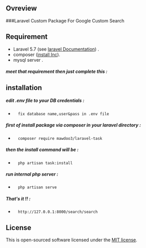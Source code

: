 ## Ovreview
###Laravel Custom Package For Google Custom Search

## Requirement

- Laravel 5.7 (see [laravel Documentation](https://laravel.com/docs/5.7#server-requirements)) .
- composer ([install Inc](https://getcomposer.org/doc/00-intro.md)).
- mysql server .

##### meet that requirement then just complete this :

## installation 
##### edit .env file to your DB credentials :
-       fix database name,user&pass in .env file  
##### first of install package via composer in your laravel directory :
-       composer require mawdoo3/laravel-task
##### then the install command will be :
-       php artisan task:install
##### run internal php server :
-       php artisan serve
##### That's it !! :
-       http://127.0.0.1:8000/search/search



## License

This is open-sourced software licensed under the [MIT license](http://opensource.org/licenses/MIT).
